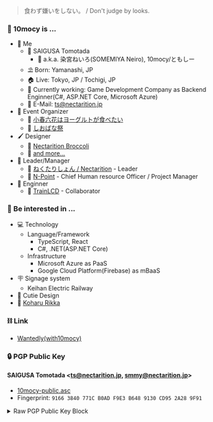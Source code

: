 > 食わず嫌いをしない。 / Don't judge by looks.

### 🍷 10mocy is ...

- 🧑 Me
  - 📛 SAIGUSA Tomotada
    - 🔖 a.k.a. 染宮ねいろ(SOMEMIYA Neiro), 10mocy/ともしー
  - ⛱️ Born: Yamanashi, JP
  - 🏠 Live: Tokyo, JP / Tochigi, JP
  - 🏢 Currently working: Game Development Company as Backend Enginner(C#, ASP.NET Core, Microsoft Azure)
  - 📧 E-Mail: ts@nectarition.jp
- 📝 Event Organizer
  - 🐄 [小春六花はヨーグルトが食べたい](https://kohatabe.jp)
  - 🏫 [しおばな祭](https://shiokazehs.jp)
- 🖌️ Designer
  - 🥦 [Nectarition Broccoli](https://github.com/nectarition/Broccoli)
  - 📒 [and more...](https://nectarition.jp/departments/daylily/)
- 🧠 Leader/Manager
  - 🍑 [ねくたりしょん / Nectarition](https://github.com/nectarition) - Leader
  - 🎁 [N-Point](https://github.com/npjpnet) - Chief Human resource Officer / Project Manager
- 📐 Enginner
  - 🚃 [TrainLCD](https://github.com/TrainLCD) - Collaborator

### 💓 Be interested in ... 

- 💻 Technology
  - Language/Framework
    - TypeScript, React
    - C#, .NET(ASP.NET Core)
  - Infrastructure
    - Microsoft Azure as PaaS
    - Google Cloud Platform(Firebase) as mBaaS
- 🪧 Signage system
  - Keihan Electric Railway
- 💌 Cutie Design
- 🐄 [Koharu Rikka](https://tokyo6.tokyo/koharurikka/)

### ⛓ Link

- [Wantedly(with10mocy)](https://www.wantedly.com/id/with10mocy)

### 🔒 PGP Public Key

#### SAIGUSA Tomotada <ts@nectarition.jp, smmy@nectarition.jp>

- [10mocy-public.asc](https://raw.githubusercontent.com/10mocy/10mocy/main/10mocy-public.asc)
- Fingerprint: `9166 3840 771C B0AD F9E3 B648 9130 CD95 2A28 9F91`

<details>
  <summary>Raw PGP Public Key Block</summary>
  <div>
<pre>-----BEGIN PGP PUBLIC KEY BLOCK-----
Version: Keybase OpenPGP v2.1.13
Comment: https://keybase.io/crypto

xsFNBGPkmTUBEAD6h6eEbUHiEpppeHuRcggW6nRYt0v0cgkFZGWBXzX7+/4XSwHY
+KUOU9OJZg5wng1VX+RxHn4Vl3jKItpn0TMwcgpEhkBm/PtUkQxdshTCMvGL3Vr0
QN3vaM5Fg2IWfTohR9i9/cPhucl7cCk6CFF0Od/iTXPv3DOZSVw6JGyjg7u5Xmrh
WcCQbRJm2bzW8jfrrteHyn2IOFEhMWoTRtlE4FGyMke6zGSFlk5vZi/wa0fbSmVK
M9PPsmx4VMkMi29cD1E1yQ93BAZ1C6H/+vZILBwqUvt68PEVRNupVNLqj4GDH6ft
3Dfk2IanPg9TWdSK0XEt8k1E4ZG0WYwPCzIFA0+rxPOvEn2Tc6RacMiBQF+XblEu
opdiNYQX8dWRoUv8vW5nrSsGJbh8WLjF/2WS2DhaiCA555c3SxmSO5KQu0k1iEKm
07EEkZ9o//lATBaRnrEnqJJnAbx4oWjsIfL1A5wf3QzoQctgG4mmXoVuCdWNAZNh
QIdqUMuYtJVDVorYb4jHyhYeaVr8/jG1BPTWP9wjSnOuVsRhV44daUyEJsNr04dy
H8bvOLX+hscv/DzcBZeTdFtrvdtsRnmk+O6+KzYPPV9dCrsWXvhJl/TcTD9B6c0u
+OyXkUjbzvSv6GSYwophuGGSAC63P4UEXV4v+0GkVSp9vnMyDBGhHk20PQARAQAB
zSRTQUlHVVNBIFRvbW90YWRhIDx0c0BuZWN0YXJpdGlvbi5qcD7CwXQEEwEKAB4F
AmPkmTUCGwMDCwkHAxUKCAIeAQIXgAMWAgECGQEACgkQkTDNlSoon5ECZhAAiJiE
HFj7p/oA+k6b3nq4Hf3ipE1MvQOVU5dfDAUG1wBVyvbjFVJAnFQ4X1Y6BB5iXFJY
OitiBRSpy5+Pp44M/v2e9yx6TBu+u+ULIKIkXeDmI0p95jyeyDW3FqrWZCgnvw5y
rqhmHjDYDRItcQFYi45pIPblPyuM2r6LlcZi0fCIMGr1olmGyGpF8O3LSUyDuNl9
qy9i4TMHsIsYDtGn65RfJPfxfTiNJIyQulP07UwrE8dejzlf8zoS5/9/T80ypKUU
XDAipukVlvES0Qcd11r8H1/PIfnACuNfKflqQDgu/KIUnQtkUvYfN+1K1jesSxwI
XWeTdUD6Nl53JaY+k0d+f0WVc0QCK6hL6MGHRFzZ00Bg/RsLjFmgLVz+gjgYax9A
lWTcJRZ1E9E8tK0XEst4Z3sciPVWBcsZpanPoD1izVrR1eYVSM9HAJCXNZTqi63U
KsiAyNvJ4bIXuw6bhVw2oGMxzCR1oe5Jwl7+/Yci3KjY4FoT6KNpGmUOwPJDmP1Q
zz0Nv+V+KiTEEcJlaxv5lkzbQu6lM6Nv3dSpVvlMVTdUQPkv0luFf9stesyqP/JD
GNy3s3jzFOX5N60ZhiSPg1SYBHTca0WNyxlkRRh9Ma1IAek7IMniFRimO3/GyC8X
aK28YVaS3+YqGr/uFYy5mQhvomCdCZ9MsWZfxKTNJlNBSUdVU0EgVG9tb3RhZGEg
PHNtbXlAbmVjdGFyaXRpb24uanA+wsFxBBMBCgAbBQJj5Jk1AhsDAwsJBwMVCggC
HgECF4ADFgIBAAoJEJEwzZUqKJ+RsJMP/3nO/RY2kjEgsTkqYHrPPB8N6xwJfo6f
mJmdX+psxi4duu/nepJc+pwFH5heZHSvqCCnYyHzbmYepCw2+Qwi1JkoMBKTa3DP
qMYYyT/lDvKIkQ/zD9frmK/xrZy2gYpQL5L6rnod7NEhgFMTTT7/jwRCH15cORr2
stLXv4ONJfVuiA+R8NcNE7GHKhFA0Remx6DOt/wGvz8SArXJ9+JKVOMCpjv7x0T0
Y5tcbm7VIpI51r6kjL14O2uH/BUrTI7eWbdgl7dJ7NO2qowWHSkvLN/EA/o9aAll
dU+X4IkLLGiMNV2tOZP6JLMsXZeAQwJayNMdouGeqRGaArLzLkw231QF2cF6gyqV
ut3wbjOC9AwcsgO44co+F/zYVkSPBbamxy8U6335Lh8ffr8DaE/qIKUj+/0G/C56
FQ/10NT9rVTZrPvYqYUSUQYmiru4LYnNdTwxqei7OrGLYSCpWIvCKf4Pi9CLzvX+
5VC3Rcb09ut1gJ2jkQcNONMCVuYW6hzhmh0nweC6m1U0Q1/DYmVOSpMfPdQQuHEu
GBH5DYHMwuaYV1p5ZjhyvVSzhyEZxJfYlHYrO0d5mbO82c5IVZ91niekPWMPGsbt
0315HpFoNP4hzPbI6F3J1Mzr6r2nBdwh5gnPrTKmUC33bYFr8krJ1Ofd7y4MMYTU
g5lRpIPPlrFpzsBNBGPkmTUBCACvTs+xvvJoCEeaAEaSWn99k6FFW5cfgVCyJAna
3Mrii5BrrRHzEbM6zo2zVOJmVObSgKjQ9ymtvauM9tPA+jyga8aGTA0FH9aOdklJ
dkCHwfJI1AWvyvORG3j568dfJAEe394YtHy9go1yRwKEteUJkHnV7fe3r7RXvU/M
VctSUy9Yv/AeGLUhfjE7QI/+RwfokkO3rVbGTfl/OGc3COArMot3Jh8qz9nfsG1C
u+iX7Ni4RUs1kENcbuX3ZQd7KeQTEfDH2aDZp+JGwiwPKdX3NyyEDHM152wm1X3B
agyilIOLKFSw0KRepooWyQspFD0RL+sAn+4eWrQsFsK/e5IDABEBAAHCwoQEGAEK
AA8FAmPkmTUFCQ8JnAACGwwBKQkQkTDNlSoon5HAXSAEGQEKAAYFAmPkmTUACgkQ
XeD3H8js5cHIeQf/eyVECOyRyiHGocT83mGLtFvXSv9OYgdU491HmIHZFtdhsgHO
l5d7pj5ltHG7B0IEcv9jy3qMBlZ2cqXx1l3K5fEaTmXvRU8pfS+xRB79dYRP90Er
EqH0H9544F4fhfXbFtTf5kcVjktNpGhLXLHFaCIeUWyyzCRjia9lhtMcbDJFe8JR
9yppApzUCjqPlkHNgXlpozBt3leizZzvUfQfyHuLxY2zqxdB6xuW6fn3yWWDvX0S
32IPMyff7oC4InL+zqXIvIsQuADlmDCZW3TgElVpjgxLMz1JRhnMWQIIFbIhfHzj
A7KHVyv+/zaaFYX0B+Da/xRGIpSSIqXx5qsIPv4READnA1DkedjHONjwd+Cmdxs8
5u7tB7m2LYHvcx1fr+Ne1T8Po2XJpvqLaWbxjRSIoT7QxXN4UfaCPd7+BPcFlpdD
h4AkDpVeeveAfZ8bK/B4OxgqJ0FXWhBKo9KzFfSh9PsAwE2OBxWxSb1470E2ryHs
Zgxuc21o7c1gfEi3Bw7WrzwaPRq0rAMxvjgU7zmFPUFljidYFL4Am+xq9gjdUCQm
is3d/LsWLJRoVqWpjbsqQIK9sRpUSbKIeIPNbS3f5PVhn5hlSyKUtumhjK6yqSjY
8iONxRdQINOu1TNyNAUK+AAWqduRqlXnNZr8mtHdt5R0wrfNiwG3rp7uwzfvbihY
iNl5TeDUzIoFarF5H+toKb+7Be0YbruXcT0dprYihxBR7wq1SLvwsad3IFPK6To8
QKgIOunM6fF5tSnG+3KNnppAEQex6Msi/6wQKR3fSk+LxFxg4XSMgUSUYS5lBrol
3KpdzuwvkOAi32wv2URPbq9eO+/XuzRoMRt2uFbcoriAb4R1AU2XZc+Ky6cJMJvR
cIe+cQiV+hRwibxQhvIOk65211P+72+71FCTu6xYx1QP4BJmJNy4BOx5uyUj51YQ
SLH3m+/TNUbxwnxllk/lTpOZxbyB2iTcPLRNtRMNO6omBnpbZjTm+hVILBj9ZZ3J
Vzsnp9igD5TjDeRQe+z8/c7ATQRj5Jk1AQgAx9VFck7NS18GRYgwInuFSOijooFH
cqt9m3fzoQPXKfUoToM+AlVDDOA4KZznkBspOx7bogTXc/mA/BKZ2CBrSVCL9u9N
o+DaUIxNfg5+bEAAA7OtgQ3teUP8Up8ke80GCcPGu8gbt6f6fHDNlE2B58DqJvNO
HanQsNwZnmIH5zPNFpE5RrSbQjwMTwbGq1T1blzUINGoSTwrPAlHzN2noiLVe94z
WHAy+gCaOS6Ce0ufmJw1HS9z0m5iV6sFcIKkcze9sn682zowsGbepWhu4JMH6hfQ
JMkHLsTXut7+y8S+FcCtwqKsdCjNMUnpmlz+QmLbUWYJVECWeoUdHyBsNwARAQAB
wsKEBBgBCgAPBQJj5Jk1BQkPCZwAAhsiASkJEJEwzZUqKJ+RwF0gBBkBCgAGBQJj
5Jk1AAoJEB80tvHLKI7M7cQIAI6derV7J1dJZbGTpoZlX2SsYT2KzJr3+VOxxxvd
nehXZYhKlNvDaA/S5nf7qVs1C31gRhGi5YpMiKQVgMekQ+JQFuw8TwHEoVj17t2H
q1Doz3Zubtuyv6QxDfTyH0MEoQ+mpafL+5miM148HOeQNGOj6AH7NQjBCI0j37Se
zepbRA9DI+kEjRDhE1//nvC8XpHecHStlYJ/LEbIqTi0AiYw5KxcKNMoEDHxZm6O
l5IQIhsUejteQkPXzUMV7ExW1G4YANL1YsD2elGZjI1Bs7rzMt+dhOofdxbHMt0J
AgDbhai+KUe05TGJl/nAj1Q7D8CgTM4XcnA/PbzL3w+1CvzJzA/+N4K6Gem9+qGn
UhYnW+ve/HpSGjbh5AG8K+g8qKAjkil7okg74wPXr73erFtn8/K2VfGBUXtwUN3F
4oECz+fu9v/PjBXhegDellyDNMwufSlFkCnNGl/3dUgooAwEa9TnSLvUgBR4EaVT
Inuir8OdAudbE2RAEFkl2A5Wo5/jCO8RmmLYLUVbtff1tSU2YU6wSeBBp0xG9W8P
gPxL0gSb6UYYhTg84HGVvrXnkbmBQSbNO03ct7QDzjAcrGqWedAwfraL7i9guLpv
q+WemSXzCKQnLwI+Q/tNZIWP5pwlVNyhxseQNXfI9OCJZY2IDx1PFUoDlvkdll+C
i6HCkretnriZX9IiXeB1TktSc8w7WvK7jxdbqpj3vSz992ZJJxNlziG1kijUcgKP
UUc3VUmhj3mEDcVd/B1jOaKiSOV0/W/sdIkTnST8pDRaJkqy4YvcuXvumYkCTl1Z
OogWduI+Km8q73YAlF3V0/AaTVQSZh4H1xyY6EtEoSyOMgeLkRI9bTSUsAHteB6E
058gfmZuJHRk3rssTxhLSUjaQ3QnoBLySMRDXOSebnqBs3kvOj09aPV7pREBsXVK
mDITVMJ53h+h7eWNf6FESrpXkv/smvUwJZczug9Tk0lRRAwH4nLuPvKvBrB96K51
2qoY2aIGzMV/IriFSOqlFe7/3hLx86o=
=WOHY
-----END PGP PUBLIC KEY BLOCK-----</pre>
  </div>
</details>

